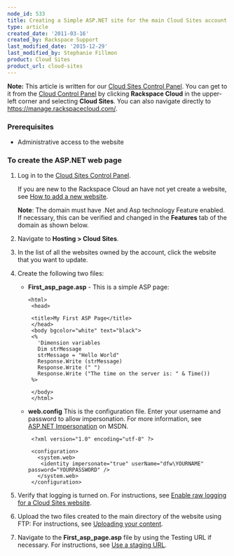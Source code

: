 ```yaml
---
node_id: 533
title: Creating a Simple ASP.NET site for the main Cloud Sites account
type: article
created_date: '2011-03-16'
created_by: Rackspace Support
last_modified_date: '2015-12-29'
last_modified_by: Stephanie Fillmon
product: Cloud Sites
product_url: cloud-sites
---
```


**Note:** This article is written for our [Cloud Sites Control Panel](https://manage.rackspacecloud.com/). You can get to it from the [Cloud Control Panel](https://mycloud.rackspace.com) by clicking **Rackspace Cloud** in the upper-left corner and selecting **Cloud Sites**. You can also navigate directly to <https://manage.rackspacecloud.com/>.

### Prerequisites

-   Administrative access to the website

### To create the ASP.NET web page

1.  Log in to the [Cloud Sites Control Panel](http://manage.rackspacecloud.com/pages/Login.jsp%7C).

    If you are new to the Rackspace Cloud an have not yet create a
    website, see [How to add a new website](/how-to/getting-started-with-cloud-sites-how-to-add-a-new-website).

    **Note**: The domain must have .Net and Asp technology
    Feature enabled. If necessary, this can be verified and changed in
    the **Features** tab of the domain as shown below.

2.  Navigate to **Hosting > Cloud Sites**.
3.  In the list of all the websites owned by the account, click the
    website that you want to update.
4.  Create the following two files:

    -   **First\_asp\_page.asp** - This is a simple ASP page:

            <html>
             <head>

             <title>My First ASP Page</title>
             </head>
             <body bgcolor="white" text="black">
             <%
               'Dimension variables
               Dim strMessage
               strMessage = "Hello World"
               Response.Write (strMessage)
               Response.Write (" ")
               Response.Write ("The time on the server is: " & Time())
             %>

             </body>
             </html>

    -   **web.config** This is the configuration file. Enter your
        username and password to allow impersonation. For more
        information, see [ASP.NET Impersonation](https://msdn.microsoft.com/en-us/library/xh507fc5.aspx)
        on MSDN.

             <?xml version="1.0" encoding="utf-8" ?>

             <configuration>
               <system.web>
                <identity impersonate="true" userName="dfw\YOURNAME" password="YOURPASSWORD" />
               </system.web>
             </configuration>

5.  Verify that logging is turned on. For instructions, see [Enable raw logging for a Cloud Sites website](/how-to/enabling-raw-logging-for-a-cloud-sites-website).
6.  Upload the two files created to the main directory of the website
    using FTP: For instructions, see [Uploading your content](/how-to/getting-started-with-cloud-sites-uploading-your-content).
7.  Navigate to the **First\_asp\_page.asp** file by using the Testing
    URL if necessary. For instructions, see [Use a staging URL](/how-to/using-a-staging-url).
